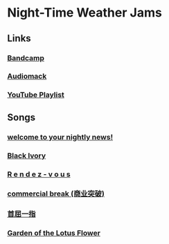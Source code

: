 # Night​-​Time Weather Jams

## Links

### [Bandcamp](https://vaporjawn.bandcamp.com/album/night-time-weather-jams)

### [Audiomack](https://audiomack.com/vaporjawn/album/night-time-weather-jams)

### [YouTube Playlist](https://youtube.com/playlist?list=PLKfRiQHfxzKhimbulLIflqXIfIKbCpo8a)

## Songs

### [welcome to your nightly news!](https://youtu.be/YSDnDaGVpRk)

### [Black Ivory](https://youtu.be/p4B_wfBOwyw)

### [R e n d e z - v o u s](https://youtu.be/BBWSJYA3Uzk)

### [commercial break (商业突破)](https://youtu.be/psCODtlj1Ls)

### [首屈一指](https://youtu.be/0ofMDybun3k)

### [Garden of the Lotus Flower](https://youtu.be/TyIqwWTn4h8)
